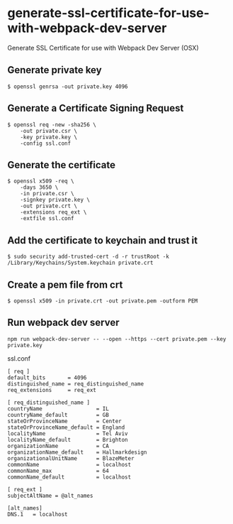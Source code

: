 # generate-ssl-certificate-for-use-with-webpack-dev-server
Generate SSL Certificate for use with Webpack Dev Server (OSX)

## Generate private key
```
$ openssl genrsa -out private.key 4096
```

## Generate a Certificate Signing Request
```
$ openssl req -new -sha256 \
    -out private.csr \
    -key private.key \
    -config ssl.conf 
```


## Generate the certificate
```
$ openssl x509 -req \
    -days 3650 \
    -in private.csr \
    -signkey private.key \
    -out private.crt \
    -extensions req_ext \
    -extfile ssl.conf
```

## Add the certificate to keychain and trust it
```
$ sudo security add-trusted-cert -d -r trustRoot -k /Library/Keychains/System.keychain private.crt
```

## Create a pem file from crt
```
$ openssl x509 -in private.crt -out private.pem -outform PEM
```

## Run webpack dev server
```
npm run webpack-dev-server -- --open --https --cert private.pem --key private.key
```

ssl.conf
```
[ req ]
default_bits       = 4096
distinguished_name = req_distinguished_name
req_extensions     = req_ext

[ req_distinguished_name ]
countryName                 = IL
countryName_default         = GB
stateOrProvinceName         = Center
stateOrProvinceName_default = England
localityName                = Tel Aviv
localityName_default        = Brighton
organizationName            = CA
organizationName_default    = Hallmarkdesign
organizationalUnitName      = BlazeMeter
commonName                  = localhost
commonName_max              = 64
commonName_default          = localhost

[ req_ext ]
subjectAltName = @alt_names

[alt_names]
DNS.1   = localhost
```
